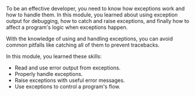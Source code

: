 To be an effective developer, you need to know how exceptions work and how to handle them. In this module, you learned about using exception output for debugging, how to catch and raise exceptions, and finally how to affect a program's logic when exceptions happen.

With the knowledge of using and handling exceptions, you can avoid common pitfalls like catching all of them to prevent tracebacks.

In this module, you learned these skills:

- Read and use error output from exceptions.
- Properly handle exceptions.
- Raise exceptions with useful error messages.
- Use exceptions to control a program's flow.
